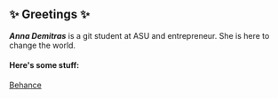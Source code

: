 ## ✨ Greetings ✨ 

***Anna Demitras*** is a git student at ASU and entrepreneur. She is here to change the world.

#### Here's some stuff:

[Behance](https://www.behance.net/annademitras)
